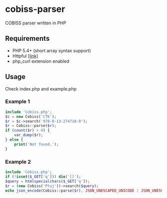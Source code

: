 cobiss-parser
=============

COBISS parser written in PHP

## Requirements
* PHP 5.4+ (short array syntax support)
* Httpful [[link]](http://phphttpclient.com/)
* php_curl extension enabled

## Usage
Check index.php and example.php

### Example 1
```php
include 'Cobiss.php';
$c = new Cobiss('CTK');
$r = $c->search('978-0-13-274718-9');
$r = Cobiss::parse($r);
if (count($r) > 0) {
    var_dump($r);
} else {
	print('Not found.');
}
```
### Example 2
```php
include 'Cobiss.php';
if (!isset($_GET['q'])) die('[]');
$query = htmlspecialchars($_GET['q']);
$r = (new Cobiss('Ptuj'))->search($query);
echo json_encode(Cobiss::parse($r), JSON_UNESCAPED_UNICODE | JSON_UNESCAPED_SLASHES);
```